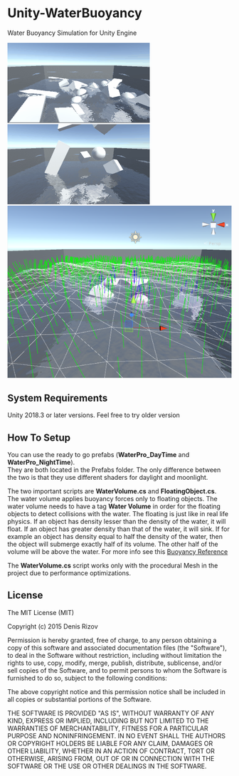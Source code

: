 # Unity-WaterBuoyancy
Water Buoyancy Simulation for Unity Engine

![gif](https://github.com/dbrizov/dbrizov.github.io/blob/master/images/project-images/water-buoyancy/idle.gif)
![gif](https://github.com/dbrizov/dbrizov.github.io/blob/master/images/project-images/water-buoyancy/dive-in.gif)
![screenshot](https://github.com/dbrizov/dbrizov.github.io/blob/master/images/project-images/water-buoyancy/surface-normal.png)

## System Requirements

Unity 2018.3 or later versions. Feel free to try older version

## How To Setup

You can use the ready to go prefabs (**WaterPro_DayTime** and **WaterPro_NightTime**). <br>
They are both located in the Prefabs folder. The only difference between the two
is that they use different shaders for daylight and moonlight. <br>

The two important scripts are **WaterVolume.cs** and **FloatingObject.cs**. <br>
The water volume applies buoyancy forces only to floating objects.
The water volume needs to have a tag **Water Volume** in order for the floating objects to detect collisions with the water.
The floating is just like in real life physics. If an object has density lesser than
the density of the water, it will float. If an object has greater density than that of the water, it will sink.
If for example an object has density equal to half the density of the water, then the object will submerge exactly half of its volume.
The other half of the volume will be above the water. For more info see this [Buoyancy Reference](http://scienceprimer.com/buoyancy) <br>

The **WaterVolume.cs** script works only with the procedural Mesh in the project due to performance optimizations.

## License

The MIT License (MIT)

Copyright (c) 2015 Denis Rizov

Permission is hereby granted, free of charge, to any person obtaining a copy
of this software and associated documentation files (the "Software"), to deal
in the Software without restriction, including without limitation the rights
to use, copy, modify, merge, publish, distribute, sublicense, and/or sell
copies of the Software, and to permit persons to whom the Software is
furnished to do so, subject to the following conditions:

The above copyright notice and this permission notice shall be included in all
copies or substantial portions of the Software.

THE SOFTWARE IS PROVIDED "AS IS", WITHOUT WARRANTY OF ANY KIND, EXPRESS OR
IMPLIED, INCLUDING BUT NOT LIMITED TO THE WARRANTIES OF MERCHANTABILITY,
FITNESS FOR A PARTICULAR PURPOSE AND NONINFRINGEMENT. IN NO EVENT SHALL THE
AUTHORS OR COPYRIGHT HOLDERS BE LIABLE FOR ANY CLAIM, DAMAGES OR OTHER
LIABILITY, WHETHER IN AN ACTION OF CONTRACT, TORT OR OTHERWISE, ARISING FROM,
OUT OF OR IN CONNECTION WITH THE SOFTWARE OR THE USE OR OTHER DEALINGS IN THE
SOFTWARE.
